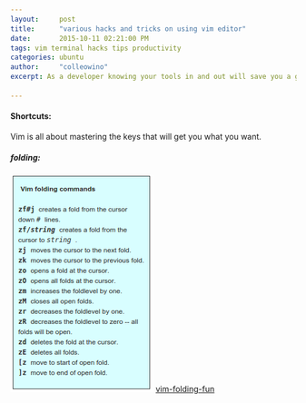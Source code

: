 ```yaml
---
layout:     post
title:      "various hacks and tricks on using vim editor"
date:       2015-10-11 02:21:00 PM
tags: vim terminal hacks tips productivity
categories: ubuntu
author:     "colleowino"
excerpt: As a developer knowing your tools in and out will save you a great deal of time and make you more productive. I was a big fan of sublime text but after I gave vim a chance I never looked back 

---
```


#### Shortcuts:
Vim is all about mastering the keys that will get you what you want.

##### folding:
![vim folding cheat](/img/vim-folding.png)
[vim-folding-fun](https://www.linux.com/learn/tutorials/442438-vim-tips-folding-fun)


